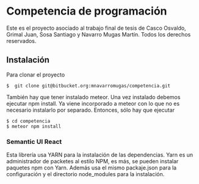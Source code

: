 # Competencia de programación

Este es el proyecto asociado al trabajo final de tesis de Casco Osvaldo, Grimal Juan, Sosa Santiago y Navarro Mugas Martín. Todos los derechos reservados.

## Instalación

Para clonar el proyecto
```
$  git clone git@bitbucket.org:mnavarromugas/competencia.git
```
También hay que tener instalado meteor. Una vez instalado debemos ejecutar npm install. Ya viene incorporado a meteor con lo que no es necesario instalarlo por separado. Entonces, sólo hay que ejecutar
```
$ cd competencia
$ meteor npm install
```

### Semantic UI React

Esta librería usa YARN para la instalación de las dependencias. Yarn es un administrador de packetes al estilo NPM, es más, se pueden instalar paquetes npm con Yarn. Además usa el mismo packaje.json para la configuración y el directorio node_modules para la instalación.